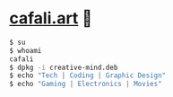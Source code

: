  # [cafali.art](https://cafali.art) 🩻

```bash
$ su
$ whoami
cafali
$ dpkg -i creative-mind.deb
$ echo "Tech | Coding | Graphic Design"
$ echo "Gaming | Electronics | Movies"
```

